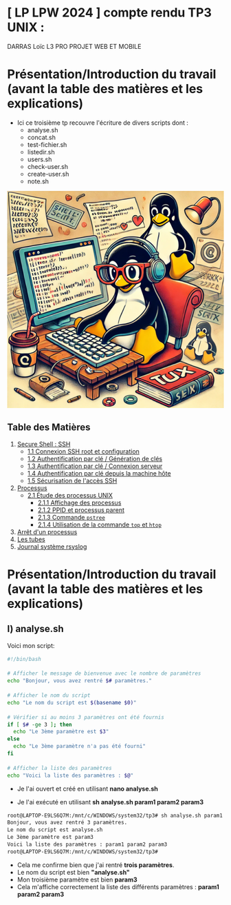# [ LP LPW 2024 ] compte rendu TP3 UNIX :
DARRAS Loïc L3 PRO PROJET WEB ET MOBILE

# Présentation/Introduction du travail (avant la table des matières et les explications)



* Ici ce troisième tp recouvre l'écriture de divers scripts dont :
   * analyse.sh
   * concat.sh
   * test-fichier.sh
   * listedir.sh
   * users.sh
   * check-user.sh
   * create-user.sh
   * note.sh



![pingouin-linux-shell](./img/pingouin-linux-shell.png "pingouin-linux-shell")



## Table des Matières


1. [Secure Shell : SSH](#i-secure-shell--ssh)
   - [1.1 Connexion SSH root et configuration](#11-connexion-ssh-root-et-configuration)
   - [1.2 Authentification par clé / Génération de clés](#12-authentification-par-clé--génération-de-clés)
   - [1.3 Authentification par clé / Connexion serveur](#13-authentification-par-clé--connexion-serveur)
   - [1.4 Authentification par clé depuis la machine hôte](#14-authentification-par-clé-depuis-la-machine-hôte)
   - [1.5 Sécurisation de l'accès SSH](#15-sécurisation-de-laccès-ssh)
2. [Processus](#ii--processus)
    - [2.1 Étude des processus UNIX](#21-exercice--etude-des-processus-unix)
      - [2.1.1 Affichage des processus](#211-affichage-des-processus)
      - [2.1.2 PPID et processus parent](#212-ppid-et-processus-parent)
      - [2.1.3 Commande `pstree`](#213-commande-pstree)
      - [2.1.4 Utilisation de la commande `top` et `htop`](#214-utilisation-de-la-commande-top-et-htop)
3. [Arrêt d'un processus](#iii-arrêt-dun-processus)
4. [Les tubes](#iv-les-tubes)
5. [Journal système rsyslog](#v-journal-système-rsyslog)
   


# Présentation/Introduction du travail (avant la table des matières et les explications)


## I) analyse.sh

Voici mon script:

```bash 
#!/bin/bash

# Afficher le message de bienvenue avec le nombre de paramètres
echo "Bonjour, vous avez rentré $# paramètres."

# Afficher le nom du script
echo "Le nom du script est $(basename $0)"

# Vérifier si au moins 3 paramètres ont été fournis
if [ $# -ge 3 ]; then
  echo "Le 3ème paramètre est $3"
else
  echo "Le 3ème paramètre n'a pas été fourni"
fi

# Afficher la liste des paramètres
echo "Voici la liste des paramètres : $@"
```







* Je l'ai ouvert et créé en utilisant **nano analyse.sh**

* Je l'ai exécuté en utilisant  **sh analyse.sh param1 param2 param3**

```bash 
root@LAPTOP-E9LS6Q7M:/mnt/c/WINDOWS/system32/tp3# sh analyse.sh param1 param2 param3
Bonjour, vous avez rentré 3 paramètres.
Le nom du script est analyse.sh
Le 3ème paramètre est param3
Voici la liste des paramètres : param1 param2 param3
root@LAPTOP-E9LS6Q7M:/mnt/c/WINDOWS/system32/tp3#
```

* Cela me confirme bien que j'ai rentré **trois paramètres**.
* Le nom du script est bien **"analyse.sh"**
* Mon troisième paramètre est bien **param3**
* Cela m'affiche correctement la liste des différents paramètres : **param1 param2 param3**
